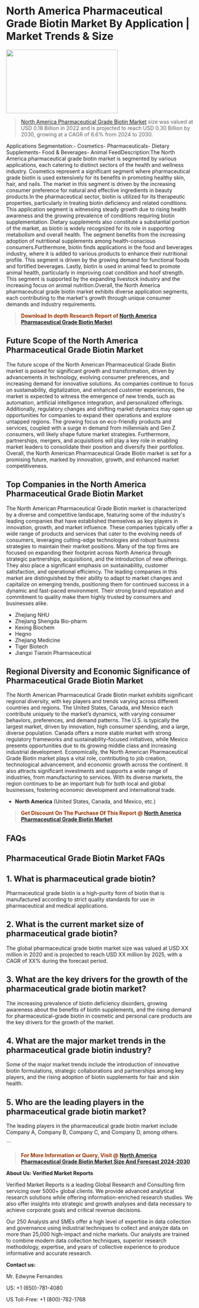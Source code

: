 <p><h1>North America Pharmaceutical Grade Biotin Market By Application | Market Trends & Size</h1><p><img class="aligncenter size-medium wp-image-105565" src="https://ffe5etoiles.com/wp-content/uploads/2025/01/MST7-300x171.png" alt="" width="300" height="171" /></p><blockquote><p><a href="https://www.verifiedmarketreports.com/download-sample/?rid=368778&utm_source=Github-NA&utm_medium=389" target="_blank">North America Pharmaceutical Grade Biotin Market</a> size was valued at USD 0.18 Billion in 2022 and is projected to reach USD 0.30 Billion by 2030, growing at a CAGR of 6.6% from 2024 to 2030.</p></blockquote>Applications Segmentation:- Cosmetics- Pharmaceuticals- Dietary Supplements- Food & Beverages- Animal FeedDescription:The North America pharmaceutical grade biotin market is segmented by various applications, each catering to distinct sectors of the health and wellness industry. Cosmetics represent a significant segment where pharmaceutical grade biotin is used extensively for its benefits in promoting healthy skin, hair, and nails. The market in this segment is driven by the increasing consumer preference for natural and effective ingredients in beauty products.In the pharmaceutical sector, biotin is utilized for its therapeutic properties, particularly in treating biotin deficiency and related conditions. This application segment is witnessing steady growth due to rising health awareness and the growing prevalence of conditions requiring biotin supplementation. Dietary supplements also constitute a substantial portion of the market, as biotin is widely recognized for its role in supporting metabolism and overall health. The segment benefits from the increasing adoption of nutritional supplements among health-conscious consumers.Furthermore, biotin finds applications in the food and beverages industry, where it is added to various products to enhance their nutritional profile. This segment is driven by the growing demand for functional foods and fortified beverages. Lastly, biotin is used in animal feed to promote animal health, particularly in improving coat condition and hoof strength. This segment is supported by the expanding livestock industry and the increasing focus on animal nutrition.Overall, the North America pharmaceutical grade biotin market exhibits diverse application segments, each contributing to the market's growth through unique consumer demands and industry requirements.</p><blockquote><p><span style="color: #993300;"><strong>Download In depth Research Report of <a href="https://www.verifiedmarketreports.com/download-sample/?rid=368778&utm_source=Github-NA&utm_medium=389">North America Pharmaceutical Grade Biotin Market</a></strong></span></p></blockquote><h2>Future Scope of the North America Pharmaceutical Grade Biotin Market</h2><p>The future scope of the North American Pharmaceutical Grade Biotin market is poised for significant growth and transformation, driven by advancements in technology, evolving consumer preferences, and increasing demand for innovative solutions. As companies continue to focus on sustainability, digitalization, and enhanced customer experiences, the market is expected to witness the emergence of new trends, such as automation, artificial intelligence integration, and personalized offerings. Additionally, regulatory changes and shifting market dynamics may open up opportunities for companies to expand their operations and explore untapped regions. The growing focus on eco-friendly products and services, coupled with a surge in demand from millennials and Gen Z consumers, will likely shape future market strategies. Furthermore, partnerships, mergers, and acquisitions will play a key role in enabling market leaders to consolidate their position and diversify their portfolios. Overall, the North American Pharmaceutical Grade Biotin market is set for a promising future, marked by innovation, growth, and enhanced market competitiveness.</p><h2>Top Companies in the North America Pharmaceutical Grade Biotin Market</h2><p>The North American Pharmaceutical Grade Biotin market is characterized by a diverse and competitive landscape, featuring some of the industry's leading companies that have established themselves as key players in innovation, growth, and market influence. These companies typically offer a wide range of products and services that cater to the evolving needs of consumers, leveraging cutting-edge technologies and robust business strategies to maintain their market positions. Many of the top firms are focused on expanding their footprint across North America through strategic partnerships, acquisitions, and the introduction of new offerings. They also place a significant emphasis on sustainability, customer satisfaction, and operational efficiency. The leading companies in this market are distinguished by their ability to adapt to market changes and capitalize on emerging trends, positioning them for continued success in a dynamic and fast-paced environment. Their strong brand reputation and commitment to quality make them highly trusted by consumers and businesses alike.</p><p><ul><li>Zhejiang NHU </li><li> Zhejiang Shengda Bio-pharm </li><li> Kexing Biochem </li><li> Hegno </li><li> Zhejiang Medicine </li><li> Tiger Biotech </li><li> Jiangxi Tianxin Pharmaceutical</li></ul></p><h2>Regional Diversity and Economic Significance of Pharmaceutical Grade Biotin Market</h2><p>The North American Pharmaceutical Grade Biotin market exhibits significant regional diversity, with key players and trends varying across different countries and regions. The United States, Canada, and Mexico each contribute uniquely to the market’s dynamics, with varying consumer behaviors, preferences, and demand patterns. The U.S. is typically the largest market, driven by innovation, high consumer spending, and a large, diverse population. Canada offers a more stable market with strong regulatory frameworks and sustainability-focused initiatives, while Mexico presents opportunities due to its growing middle class and increasing industrial development. Economically, the North American Pharmaceutical Grade Biotin market plays a vital role, contributing to job creation, technological advancement, and economic growth across the continent. It also attracts significant investments and supports a wide range of industries, from manufacturing to services. With its diverse markets, the region continues to be an important hub for both local and global businesses, fostering economic development and international trade.</p><ul> <li><strong>North America</strong> (United States, Canada, and Mexico, etc.)</li></ul><blockquote><p><span style="color: #993300;"><strong>Get Discount On The Purchase Of This Report @ <a href="https://www.verifiedmarketreports.com/ask-for-discount/?rid=368778&utm_source=Github-NA&utm_medium=389">North America Pharmaceutical Grade Biotin Market</a></strong></span></p></blockquote><h2>FAQs</h2><p><h2>Pharmaceutical Grade Biotin Market FAQs</h1><h2>1. What is pharmaceutical grade biotin?</div><div></h2><p>Pharmaceutical grade biotin is a high-purity form of biotin that is manufactured according to strict quality standards for use in pharmaceutical and medical applications.</p><h2>2. What is the current market size of pharmaceutical grade biotin?</div><div></h2><p>The global pharmaceutical grade biotin market size was valued at USD XX million in 2020 and is projected to reach USD XX million by 2025, with a CAGR of XX% during the forecast period.</p><h2>3. What are the key drivers for the growth of the pharmaceutical grade biotin market?</div><div></h2><p>The increasing prevalence of biotin deficiency disorders, growing awareness about the benefits of biotin supplements, and the rising demand for pharmaceutical-grade biotin in cosmetic and personal care products are the key drivers for the growth of the market.</p><h2>4. What are the major market trends in the pharmaceutical grade biotin industry?</div><div></h2><p>Some of the major market trends include the introduction of innovative biotin formulations, strategic collaborations and partnerships among key players, and the rising adoption of biotin supplements for hair and skin health.</p><h2>5. Who are the leading players in the pharmaceutical grade biotin market?</div><div></h2><p>The leading players in the pharmaceutical grade biotin market include Company A, Company B, Company C, and Company D, among others.</p></body></html>```</p><blockquote><p><span style="color: #993300;"><strong>For More Information or Query, Visit @ <a href="https://www.verifiedmarketreports.com/product/pharmaceutical-grade-biotin-market/">North America Pharmaceutical Grade Biotin Market Size And Forecast 2024-2030</a></strong></span></p></blockquote><p><strong>About Us: Verified Market Reports</strong></p><p>Verified Market Reports is a leading Global Research and Consulting firm servicing over 5000+ global clients. We provide advanced analytical research solutions while offering information-enriched research studies. We also offer insights into strategic and growth analyses and data necessary to achieve corporate goals and critical revenue decisions.</p><p>Our 250 Analysts and SMEs offer a high level of expertise in data collection and governance using industrial techniques to collect and analyze data on more than 25,000 high-impact and niche markets. Our analysts are trained to combine modern data collection techniques, superior research methodology, expertise, and years of collective experience to produce informative and accurate research.</p><p><strong>Contact us:</strong></p><p>Mr. Edwyne Fernandes</p><p>US: +1 (650)-781-4080</p><p>US Toll-Free: +1 (800)-782-1768</p>
